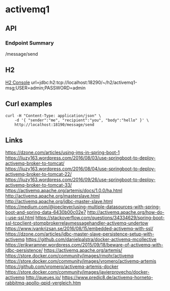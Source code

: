 # activemq1

## API

### Endpoint Summary
/message/send

## H2
[H2 Console](http://localhost:18190/develop/h2_console/)
url=jdbc:h2:tcp://localhost:18290/~/h2/activemq1-msg;USER=admin;PASSWORD=admin  

## Curl examples
```
curl -H "Content-Type: application/json" \
    -d '{ "sender":"me", "recipient":"you", "body":"hello" }' \
    http://localhost:18190/message/send
```

## Links
https://dzone.com/articles/using-jms-in-spring-boot-1
https://liuzy163.wordpress.com/2016/08/03/use-springboot-to-deploy-activemq-broker-to-tomcat/
https://liuzy163.wordpress.com/2016/08/04/use-springboot-to-deploy-activemq-broker-to-tomcat-22/
https://liuzy163.wordpress.com/2016/09/26/use-springboot-to-deploy-activemq-broker-to-tomcat-33/
https://activemq.apache.org/artemis/docs/1.0.0/ha.html
http://activemq.apache.org/masterslave.html
http://activemq.apache.org/jdbc-master-slave.html
https://medium.com/@joeclever/using-multiple-datasources-with-spring-boot-and-spring-data-6430b00c02e7
http://activemq.apache.org/how-do-i-use-ssl.html
https://stackoverflow.com/questions/34334629/spring-boot-ssl-tcpclient-stompbrokerrelaymessagehandler-activemq-undertow
https://www.ivankrizsan.se/2016/08/15/embedded-activemq-with-ssl/
https://dzone.com/articles/jdbc-master-slave-persistence-setup-with-activemq
https://github.com/danielpalstra/docker-activemq-mcollective
https://erikwramner.wordpress.com/2015/09/18/beware-of-activemq-with-jdbc-persistence/
https://activemq.apache.org/artemis/
https://store.docker.com/community/images/rmohr/activemq
https://store.docker.com/community/images/vromero/activemq-artemis
https://github.com/vromero/activemq-artemis-docker
https://store.docker.com/community/images/javierprovecho/docker-activemq
http://queues.io/
https://www.predic8.de/activemq-hornetq-rabbitmq-apollo-qpid-vergleich.htm